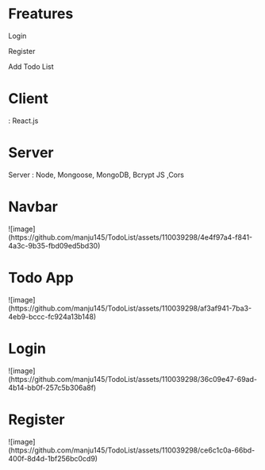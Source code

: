

<h1>Freatures</h1>
<p>Login</p>
<p>Register</p>
<p>Add Todo List</p>

<h1>Client</h1>
: React.js

<h1>Server</h1>
Server
: Node,  Mongoose, MongoDB, Bcrypt JS ,Cors

<h1>Navbar</h1>
![image](https://github.com/manju145/TodoList/assets/110039298/4e4f97a4-f841-4a3c-9b35-fbd09ed5bd30)

<h1>Todo App</h1>
![image](https://github.com/manju145/TodoList/assets/110039298/af3af941-7ba3-4eb9-bccc-fc924a13b148)

<h1>Login</h1>
![image](https://github.com/manju145/TodoList/assets/110039298/36c09e47-69ad-4b14-bb0f-257c5b306a8f)

<h1>Register</h1>
![image](https://github.com/manju145/TodoList/assets/110039298/ce6c1c0a-66bd-400f-8d4d-1bf256bc0cd9)
